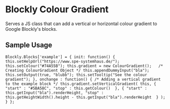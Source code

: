 # Blockly Colour Gradient

Serves a JS class that can add a vertical or horizontal colour gradient to Google Blockly's blocks.

## Sample Usage
`Blockly.Blocks['example'] = {
	init: function() {
		this.setHelpUrl("https://www.spe-systemhaus.de/");
		this.setColour("#74A55B");
		this.gradient = new ColourGradient();	/* Creating ColourGradient Object */
		this.appendDummyInput("bla");
		this.setOutput(true, "blubb");
		this.setTooltip("See the colour gradient");
	}, onchange : function() {
		/* Adding a vertical gradient to the example block */
        this.gradient.setVerticalGradient(
            this, { 
                "start" : "#5BA58C",
                "stop" : this.getColour() 
            }, {
                "start" : this.getInput("bla").renderHeight,
                "stop" : this.getHeightWidth().height - this.getInput("bla").renderHeight 
            }
        );
	}
};`